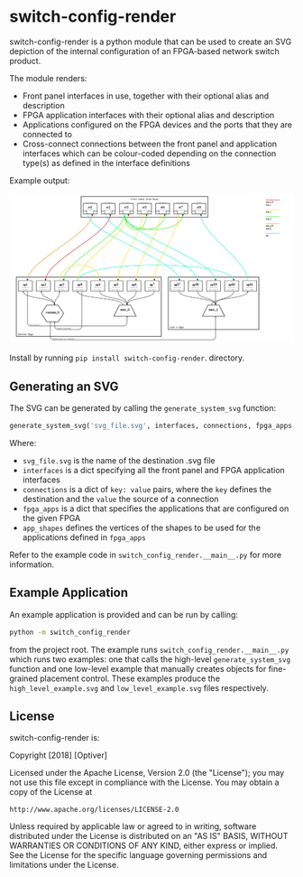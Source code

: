 # switch-config-render

switch-config-render is a python module that can be used to create
an SVG depiction of the internal configuration of an FPGA-based network
switch product.

The module renders:
* Front panel interfaces in use, together with their optional alias and
description
* FPGA application interfaces with their optional alias and description
* Applications configured on the FPGA devices and the ports that they
are connected to
* Cross-connect connections between the front panel and application
interfaces which can be colour-coded depending on the connection type(s)
as defined in the interface definitions

Example output:

![](example_output.png)

Install by running `pip install switch-config-render`.
directory.

## Generating an SVG

The SVG can be generated by calling the `generate_system_svg` function:

```python
generate_system_svg('svg_file.svg', interfaces, connections, fpga_apps, app_shapes)
```

Where:
* `svg_file.svg` is the name of the destination .svg file
* `interfaces` is a dict specifying all the front panel and FPGA application
interfaces
* `connections` is a dict of `key: value` pairs, where the `key` defines the
destination and the `value` the source of a connection
* `fpga_apps` is a dict that specifies the applications that are
configured on the given FPGA
* `app_shapes` defines the vertices of the shapes to be used for the
applications defined in `fpga_apps`

Refer to the example code in `switch_config_render.__main__.py` for more
information.

## Example Application

An example application is provided and can be run by calling:

```bash
python -m switch_config_render
```

from the project root. The example runs `switch_config_render.__main__.py`
which runs two examples: one that calls the high-level
`generate_system_svg` function and one low-level example that manually
creates objects for fine-grained placement control. These examples
produce the `high_level_example.svg` and `low_level_example.svg` files
respectively.


## License

switch-config-render is:

Copyright \[2018\] \[Optiver\]

Licensed under the Apache License, Version 2.0 (the "License");
you may not use this file except in compliance with the License.
You may obtain a copy of the License at

    http://www.apache.org/licenses/LICENSE-2.0

Unless required by applicable law or agreed to in writing, software
distributed under the License is distributed on an "AS IS" BASIS,
WITHOUT WARRANTIES OR CONDITIONS OF ANY KIND, either express or implied.
See the License for the specific language governing permissions and
limitations under the License.
